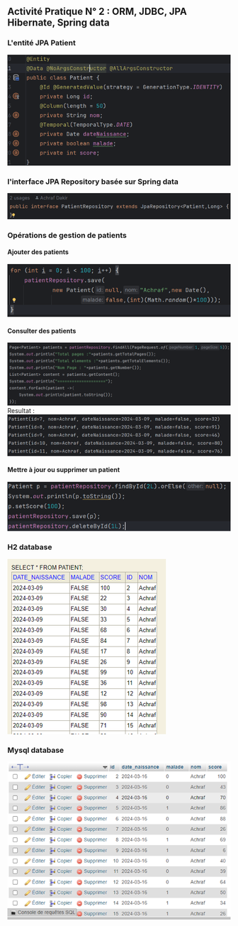<h2>Activité Pratique N° 2 : ORM, JDBC, JPA Hibernate, Spring data</h2>
<h3>L'entité JPA Patient</h3>
<img src="pictures/patient.png">
<h3> l'interface JPA Repository basée sur Spring data</h3>
<img src="pictures/PatientRepo.png">
<h3>Opérations de gestion de patients</h3>
<h4>Ajouter des patients</h4>
<img src="pictures/save.png">
<h4>Consulter des patients</h4>
<img src="pictures/findAll.png">
Resultat : 
<img src="pictures/findAllResult.png">
<h4>Mettre à jour ou supprimer un patient</h4>
<img src="pictures/update.png">
<h3>H2 database</h3>
<img src="pictures/h2.png">
<h3>Mysql database</h3>
<img src="pictures/mysql.png">